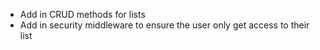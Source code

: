 * Add in CRUD methods for lists
* Add in security middleware to ensure the user only get access to their list